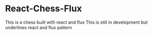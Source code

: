 # React-Chess-Flux
This is a chess built with react and flux
This is still in development but underlines react and flux pattern
